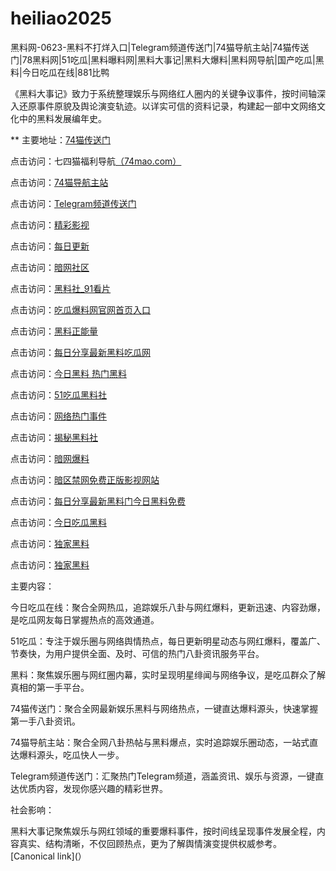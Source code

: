 # heiliao2025
黑料网-0623-黑料不打烊入口|Telegram频道传送门|74猫导航主站|74猫传送门|78黑料网|51吃瓜|黑料曝料网|黑料大事记|黑料大爆料|黑料网导航|国产吃瓜|黑料|今日吃瓜在线|881比鸭

《黑料大事记》致力于系统整理娱乐与网络红人圈内的关键争议事件，按时间轴深入还原事件原貌及舆论演变轨迹。以详实可信的资料记录，构建起一部中文网络文化中的黑料发展编年史。

** 主要地址：<a href="https://74mao.com/">74猫传送门</a>

点击访问：七四猫福利导航<a href="https://74mao.com/">（74mao.com）</a>

点击访问：<a href="https://74mao.com/">74猫导航主站</a>

点击访问：<a href="https://74mao.com/">Telegram频道传送门</a>

点击访问：<a href="https://hj-216.pages.dev/">精彩影视</a>

点击访问：<a href="https://hl432.pages.dev/">每日更新</a>

点击访问：<a href="https://aw1-02.pages.dev/">暗网社区</a>

点击访问：<a href="https://hl405.pages.dev/">黑料社_91看片</a>

点击访问：<a href="https://hl410.pages.dev/">吃瓜爆料网官网首页入口</a>

点击访问：<a href="https://hl380.pages.dev/">黑料正能量</a>

点击访问：<a href="https://hl410-s2i.pages.dev/">每日分享最新黑料吃瓜网</a>

点击访问：<a href="https://hl381.pages.dev/">今日黑料 热门黑料</a>

点击访问：<a href="https://hl423.pages.dev/">51吃瓜黑料社</a>

点击访问：<a href="https://hl406.pages.dev/">网络热门事件</a>

点击访问：<a href="https://hl425.pages.dev/">揭秘黑料社</a>

点击访问：<a href="https://aw6-10.pages.dev/">暗网爆料</a>

点击访问：<a href="https://aw5-09.pages.dev/">暗区禁网免费正版影视网站</a>

点击访问：<a href="https://hl397.pages.dev/">每日分享最新黑料门今日黑料免费</a>

点击访问：<a href="https://hl446.pages.dev/">今日吃瓜黑料</a>

点击访问：<a href="https://hl386.pages.dev/">独家黑料</a>

点击访问：<a href="https://hl428.pages.dev/">独家黑料</a>

主要内容：

今日吃瓜在线：聚合全网热瓜，追踪娱乐八卦与网红爆料，更新迅速、内容劲爆，是吃瓜网友每日掌握热点的高效通道。

51吃瓜：专注于娱乐圈与网络舆情热点，每日更新明星动态与网红爆料，覆盖广、节奏快，为用户提供全面、及时、可信的热门八卦资讯服务平台。

黑料：聚焦娱乐圈与网红圈内幕，实时呈现明星绯闻与网络争议，是吃瓜群众了解真相的第一手平台。

74猫传送门：聚合全网最新娱乐黑料与网络热点，一键直达爆料源头，快速掌握第一手八卦资讯。

74猫导航主站：聚合全网八卦热帖与黑料爆点，实时追踪娱乐圈动态，一站式直达爆料源头，吃瓜快人一步。

Telegram频道传送门：汇聚热门Telegram频道，涵盖资讯、娱乐与资源，一键直达优质内容，发现你感兴趣的精彩世界。

社会影响：

黑料大事记聚焦娱乐与网红领域的重要爆料事件，按时间线呈现事件发展全程，内容真实、结构清晰，不仅回顾热点，更为了解舆情演变提供权威参考。
[Canonical link](）
